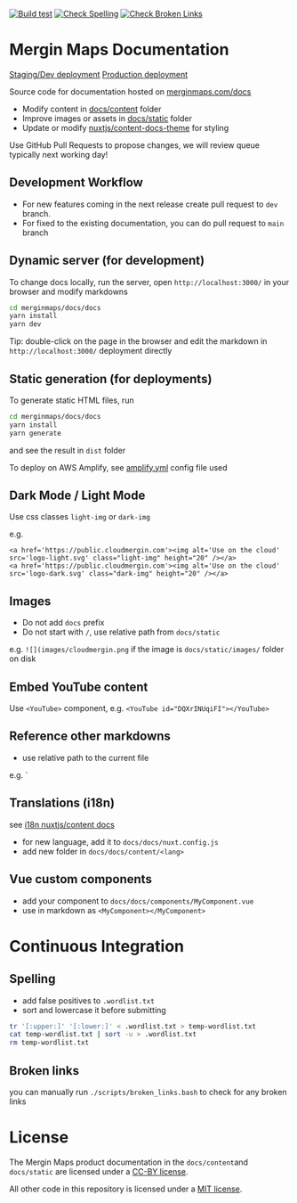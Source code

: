 [![Build test](https://github.com/MerginMaps/docs/actions/workflows/main.yml/badge.svg)](https://github.com/MerginMaps/docs/actions/workflows/main.yml)
[![Check Spelling](https://github.com/MerginMaps/docs/actions/workflows/spellcheck.yml/badge.svg)](https://github.com/MerginMaps/docs/actions/workflows/spellcheck.yml)
[![Check Broken Links](https://github.com/MerginMaps/docs/actions/workflows/brokenlinks.yml/badge.svg)](https://github.com/MerginMaps/docs/actions/workflows/brokenlinks.yml)

# Mergin Maps Documentation

[Staging/Dev deployment](https://dev.d1qvlu9jr497xw.amplifyapp.com/docs)
[Production deployment](https://merginmaps.com/docs)

Source code for documentation hosted on [merginmaps.com/docs](https://merginmaps.com/docs)

- Modify content in [docs/content](docs/content) folder 
- Improve images or assets in [docs/static](docs/static) folder
- Update or modify [nuxtjs/content-docs-theme](https://content.nuxtjs.org) for styling

Use GitHub Pull Requests to propose changes, we will review queue typically next working day!

## Development Workflow

 - For new features coming in the next release create pull request to `dev` branch. 
 - For fixed to the existing documentation, you can do pull request to `main` branch

## Dynamic server (for development)
To change docs locally, run the server, open `http://localhost:3000/` in your browser and modify markdowns

```bash
cd merginmaps/docs/docs
yarn install
yarn dev
```

Tip: double-click on the page in the browser and edit the markdown in `http://localhost:3000/` deployment directly

## Static generation (for deployments)

To generate static HTML files, run 

```bash
cd merginmaps/docs/docs
yarn install
yarn generate
```

and see the result in `dist` folder

To deploy on AWS Amplify, see [amplify.yml](amplify.yml) config file used

## Dark Mode / Light Mode

Use css classes `light-img` or `dark-img`

e.g.
```
<a href='https://public.cloudmergin.com'><img alt='Use on the cloud' src='logo-light.svg' class="light-img" height="20" /></a>
<a href='https://public.cloudmergin.com'><img alt='Use on the cloud' src='logo-dark.svg' class="dark-img" height="20" /></a>
```

## Images 

 - Do not add `docs` prefix
 - Do not start with `/`, use relative path from `docs/static`

e.g. `![](images/cloudmergin.png` if the image is `docs/static/images/` folder on disk

## Embed YouTube content

Use `<YouTube>` component, e.g. `<YouTube id="DQXrINUqiFI"></YouTube>`

## Reference other markdowns 
 - use relative path to the current file

e.g. `[](../mobile/othermarkdown.md)

## Translations (i18n)

see [i18n nuxtjs/content docs](https://content.nuxtjs.org/themes/docs#locales)

 - for new language, add it to `docs/docs/nuxt.config.js`
 - add new folder in `docs/docs/content/<lang>`

## Vue custom components

 - add your component to `docs/docs/components/MyComponent.vue`
 - use in markdown as `<MyComponent></MyComponent>`

# Continuous Integration

## Spelling

- add false positives to `.wordlist.txt`
- sort and lowercase it before submitting

```bash
tr '[:upper:]' '[:lower:]' < .wordlist.txt > temp-wordlist.txt
cat temp-wordlist.txt | sort -u > .wordlist.txt
rm temp-wordlist.txt
```

## Broken links

you can manually run `./scripts/broken_links.bash` to check for any broken links

# License

The Mergin Maps product documentation in the `docs/content`and `docs/static` are licensed under a [CC-BY license](LICENSE).

All other code in this repository is licensed under a [MIT license](LICENSE-CODE).
